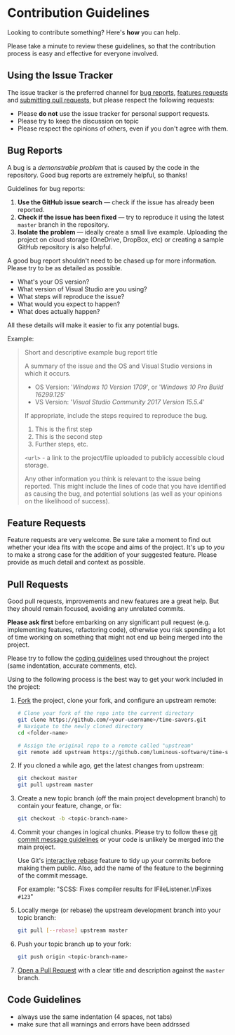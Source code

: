 # Contribution Guidelines
Looking to contribute something? Here's **how** you can help.

Please take a minute to review these guidelines, so that the contribution
process is easy and effective for everyone involved.

## Using the Issue Tracker

The issue tracker is the preferred channel for
[bug reports](#bug-reports),
[features requests](#feature-requests) and
[submitting pull requests](#pull-requests),
but please respect the following requests:
- Please **do not** use the issue tracker for personal support requests.
- Please try to keep the discussion on topic
- Please respect the opinions of others, even if you don't agree with them.

## Bug Reports
A bug is a _demonstrable problem_ that is caused by the code in the repository.
Good bug reports are extremely helpful, so thanks!

Guidelines for bug reports:

1. **Use the GitHub issue search** &mdash; check if the issue has already been
    reported.
2. **Check if the issue has been fixed** &mdash; try to reproduce it using the
    latest `master` branch in the repository.
3. **Isolate the problem** &mdash; ideally create a small live example.
    Uploading the project on cloud storage (OneDrive, DropBox, etc)
    or creating a sample GitHub repository is also helpful.

A good bug report shouldn't need to be chased up for more information.
Please try to be as detailed as possible.

- What's your OS version?
- What version of Visual Studio are you using?
- What steps will reproduce the issue?
- What would you expect to happen?
- What does actually happen?

All these details will make it easier to fix any potential bugs.

Example:
> Short and descriptive example bug report title
>
> A summary of the issue and the OS and Visual Studio versions in which it occurs.
>
> - OS Version: '_Windows 10 Version 1709_', or '_Windows 10 Pro Build 16299.125_'
> - VS Version: '_Visual Studio Community 2017 Version 15.5.4_'
>
> If appropriate, include the steps required to reproduce the bug.
>
> 1. This is the first step
> 2. This is the second step
> 3. Further steps, etc.
>
> `<url>` - a link to the project/file uploaded to publicly accessible cloud storage.
>
> Any other information you think is relevant to the issue being reported.
> This might include the lines of code that you have identified as causing the bug,
> and potential solutions (as well as your opinions on the likelihood of success).

## Feature Requests

Feature requests are very welcome. Be sure take a moment to find out whether your idea
fits with the scope and aims of the project.
It's up to *you* to make a strong case for the addition of your suggested feature.
Please provide as much detail and context as possible.

## Pull Requests
Good pull requests, improvements and new features are a great help.
But they should remain focused, avoiding any unrelated commits.

**Please ask first** before embarking on any significant pull request (e.g.
implementing features, refactoring code), otherwise you risk spending a lot of time
working on something that might not end up being merged into the project.

Please try to follow the [coding guidelines](#code-guidelines) used throughout the
project (same indentation, accurate comments, etc).

Using to the following process is the best way to get your work included in the project:

1. [Fork](http://help.github.com/fork-a-repo/) the project, clone your fork,
    and configure an upstream remote:

    ```bash
    # Clone your fork of the repo into the current directory
    git clone https://github.com/<your-username>/time-savers.git
    # Navigate to the newly cloned directory
    cd <folder-name>

    # Assign the original repo to a remote called "upstream"
    git remote add upstream https://github.com/luminous-software/time-savers.git
    ```

2. If you cloned a while ago, get the latest changes from upstream:

    ```bash
    git checkout master
    git pull upstream master
    ```

3. Create a new topic branch (off the main project development branch) to
    contain your feature, change, or fix:

    ```bash
    git checkout -b <topic-branch-name>
    ```

4. Commit your changes in logical chunks. Please try to follow these
    [git commit message guidelines][git-commit-message-guidelines]
    or your code is unlikely be merged into the main project.

    Use Git's [interactive rebase][git-interactive-rebase] feature
    to tidy up your commits before making them public.
    Also, add the name of the feature to the beginning of the commit message.

    For example: "SCSS: Fixes compiler results for IFileListener.\nFixes `#123`"

    [git-commit-message-guidelines]: http://tbaggery.com/2008/04/19/a-note-about-git-commit-messages.html
    [git-interactive-rebase]: https://help.github.com/articles/interactive-rebase

5. Locally merge (or rebase) the upstream development branch into your topic branch:

    ```bash
    git pull [--rebase] upstream master
    ```

6. Push your topic branch up to your fork:

    ```bash
    git push origin <topic-branch-name>
    ```

7. [Open a Pull Request][github-pull-request-help] with a clear title and description
    against the `master` branch.

    [github-pull-request-help]: https://help.github.com/articles/using-pull-requests

## Code Guidelines

- always use the same indentation (4 spaces, not tabs)
- make sure that all warnings and errors have been addrssed

[batch-format]: http://visualstudiogallery.msdn.microsoft.com/a7f75c34-82b4-4357-9c66-c18e32b9393e
